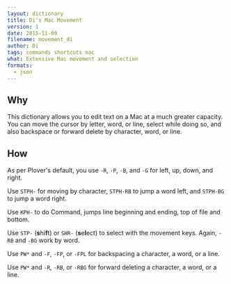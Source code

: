```yaml
---
layout: dictionary
title: Di's Mac Movement
version: 1
date: 2015-11-09
filename: movement_di
author: Di
tags: commands shortcuts mac
what: Extensive Mac movement and selection
formats:
  - json
---
```


## Why

This dictionary allows you to edit text on a Mac at a much greater capacity. You can move the cursor by letter, word, or line, select while doing so, and also backspace or forward delete by character, word, or line.

## How

As per Plover's default, you use `-R`, `-P`, `-B`, and `-G` for left, up, down, and right.

Use `STPH-` for moving by character, `STPH-RB` to jump a word left, and `STPH-BG` to jump a word right.

Use `KPH-` to do Command, jumps line beginning and ending, top of file and bottom.

Use `STP-` (**s**hi**f**t) or `SHR-` (**s**e**l**ect) to select with the movement keys. Again, `-RB` and `-BG` work by word.

Use `PW*` and `-F`, `-FP`, or `-FPL` for backspacing a character, a word, or a line.

Use `PW*` and `-R`, `-RB`, or `-RBG` for forward deleting a character, a word, or a line.
